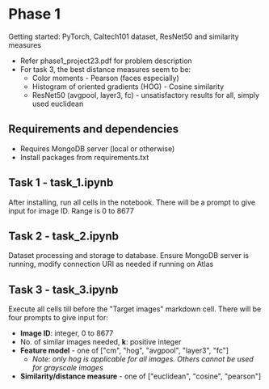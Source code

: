 # Phase 1

Getting started: PyTorch, Caltech101 dataset, ResNet50 and similarity measures

- Refer phase1_project23.pdf for problem description
- For task 3, the best distance measures seem to be:
  - Color moments - Pearson (faces especially)
  - Histogram of oriented gradients (HOG) - Cosine similarity
  - ResNet50 (avgpool, layer3, fc) - unsatisfactory results for all, simply used euclidean

## Requirements and dependencies

- Requires MongoDB server (local or otherwise)
- Install packages from requirements.txt

## Task 1 - task_1.ipynb

After installing, run all cells in the notebook. There will be a prompt to give input for image ID. Range is 0 to 8677

## Task 2 - task_2.ipynb

Dataset processing and storage to database. Ensure MongoDB server is running, modify connection URI as needed if running on Atlas

## Task 3 - task_3.ipynb

Execute all cells till before the "Target images" markdown cell. There will be four prompts to give input for:

- **Image ID**: integer, 0 to 8677
- No. of similar images needed, **k**: positive integer
- **Feature model** - one of ["cm", "hog", "avgpool", "layer3", "fc"]
  - _Note: only hog is applicable for all images. Others cannot be used for grayscale images_
- **Similarity/distance measure** - one of ["euclidean", "cosine", "pearson"]
